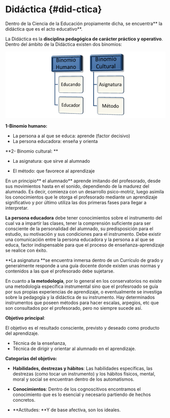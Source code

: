 # Didáctica {#did-ctica}

Dentro de la Ciencia de la Educación propiamente dicha, se encuentra** la didáctica que es el acto educativo**.

La Didáctica es la **disciplina pedagógica de carácter práctico y operativo**. Dentro del ámbito de la Didáctica existen dos binomios:

![](images/image1.png)

**1-Binomio humano:**

* La persona a al que se educa: aprende \(factor decisivo\)
* La persona educadora: enseña y orienta

**2- Binomio cultural: **

* La asignatura: que sirve al alumnado

* El método: que favorece al aprendizaje

En un principio** el alumnado** aprende imitando del profesorado, desde sus movimientos hasta en el sonido, dependiendo de la madurez del alumnado. Es decir,   comienza con un desarrollo psico-motriz, luego asimila los conocimientos que le otorga el profesorado mediante un aprendizaje significativo y por último utiliza las dos primeras fases para llegar a interpretar.

**La persona educadora** debe tener conocimientos sobre el instrumento del cual va a impartir las clases, tener la comprensión suficiente para ser consciente de la personalidad del alumnado, su predisposición para el estudio, su motivación y sus condiciones para el instrumento. Debe existir una comunicación entre la persona educadora y la persona a al que se educa, factor indispensable para que el proceso de enseñanza-aprendizaje se realice con éxito.

**La asignatura **se encuentra inmersa dentro de un Currículo de grado y generalmente responde a una guía docente donde existen unas normas y contenidos a las que el profesorado debe sujetarse.

En cuanto a **la metodología**, por lo general en los conservatorios no existe una metodología específica instrumental sino que el profesroado se guía por sus propias experiencias de aprendizaje, o eventualmente se investiga sobre la pedagogía y la didáctica de su instrumento. Hay determinados instrumentos que poseen métodos para hacer escalas, arpegios, etc que son consultados por el profesorado, pero no siempre sucede así.

**Objetivo principal**:

El objetivo es el resultado consciente, previsto y deseado como producto del aprendizaje.

* Técnica de la enseñanza,
* Técnica de dirigir y orientar al alumnado en el aprendizaje.

**Categorías del objetivo:**

* **Habilidades, destrezas y hábitos**: Las habilidades específicas, las destrezas \(como tocar un instrumento\) y los hábitos físicos, mental, moral y social se encuentran dentro de los automatismos.
* **Conocimientos**: Dentro de los cognoscitivos encontramos el conocimiento que es lo esencial y necesario partiendo de hechos concretos.

* **Actitudes: **Y de base afectiva, son los ideales.



